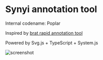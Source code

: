 # Synyi annotation tool

Internal codename: Poplar

Inspired by [brat rapid annotation tool](http://brat.nlplab.org/)

Powered by Svg.js + TypeScript + System.js

![screenshot](http://i.v2ex.co/t690JyZS.png)
